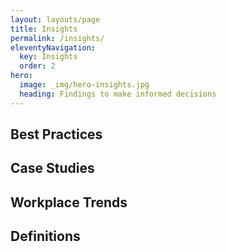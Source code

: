 ```yaml
---
layout: layouts/page
title: Insights
permalink: /insights/
eleventyNavigation:
  key: Insights
  order: 2
hero:
  image: _img/hero-insights.jpg
  heading: Findings to make informed decisions
---
```


## Best Practices

## Case Studies

## Workplace Trends

## Definitions
